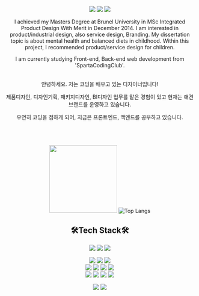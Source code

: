 <div align=center>
  <p>
  <a href="https://augustj.tistory.com/" target="_blank"><img src="https://img.shields.io/badge/Blog-DD0B78?style=flat-square&logo=GitHub%20Sponsors&logoColor=white"/></a>
  <a href="mailto:yjjung1017@gmail.com" target="_blank"><img src="https://img.shields.io/badge/yjjung1017@gmail.com-EA4335?style=flat-square&logo=Gmail&logoColor=white"/></a>
  <a href="https://www.linkedin.com/in/eugene88/?locale=en_US" target="_blank"><img src="https://img.shields.io/badge/eugene88-0A66C2?style=flat-square&logo=Linkedin&logoColor=white"/></a>
  
</p>
<p>
  I achieved my Masters Degree at Brunel University in MSc Integrated Product Design With Merit in December 2014. 
  I am interested in product/industrial design, also service design, Branding. 
  My dissertation topic is about mental health and balanced diets in childhood. 
  Within this project, I recommended product/service design for children.
  
  I am currently studying Front-end, Back-end web development from 'SpartaCodingClub'.
  <br/><br/>
  
  안녕하세요. 저는 코딩을 배우고 있는 디자이너입니다!
  
  제품디자인, 디자인기획, 패키지디자인, BI디자인 업무를 맡은 경험이 있고 현재는 애견 브랜드를 운영하고 있습니다.
  
  우연히 코딩을 접하게 되어, 지금은 프론트엔드, 백엔드를 공부하고 있습니다. 
  <br/><br/><br/><br/></p>

   <img height="180em" src="https://github-readme-stats.vercel.app/api?username=Augustj88&show_icons=true&hide_border=true&&count_private=true&include_all_commits=true" />   ![Top Langs](https://github-readme-stats.vercel.app/api/top-langs/?username=Augustj88&layout=compact&hide_border=true&theme=white)
  
 


  
  

## 🛠Tech Stack🛠
  
<p>
  <img src="https://img.shields.io/badge/-Adobe%20Photoshop-blue">
  <img src="https://img.shields.io/badge/-Adobe%20Illustrator-orange">
  <img src="https://img.shields.io/badge/-Rhinoceros%203D-lightgrey">
</p>

 <p>
  
  <img src="https://img.shields.io/badge/java-007396?style=for-the-badge&logo=java&logoColor=white"> 
  <img src="https://img.shields.io/badge/c++-00599C?style=for-the-badge&logo=c%2B%2B&logoColor=white">
  <img src="https://img.shields.io/badge/python-3776AB?style=for-the-badge&logo=python&logoColor=white"> 
  <br>  
    <img src="https://img.shields.io/badge/html5-E34F26?style=for-the-badge&logo=html5&logoColor=white"> 
  <img src="https://img.shields.io/badge/css-1572B6?style=for-the-badge&logo=css3&logoColor=white"> 
  <img src="https://img.shields.io/badge/javascript-F7DF1E?style=for-the-badge&logo=javascript&logoColor=black"> 
  <img src="https://img.shields.io/badge/jquery-0769AD?style=for-the-badge&logo=jquery&logoColor=white">
  <br>
     <img src="https://img.shields.io/badge/mongoDB-47A248?style=for-the-badge&logo=MongoDB&logoColor=white">
    <img src="https://img.shields.io/badge/django-092E20?style=for-the-badge&logo=django&logoColor=white">
  <img src="https://img.shields.io/badge/flask-000000?style=for-the-badge&logo=flask&logoColor=white">
      <img src="https://img.shields.io/badge/bootstrap-7952B3?style=for-the-badge&logo=bootstrap&logoColor=white">
  <br>
</p>

<p>
  <img src="https://img.shields.io/badge/github-181717?style=for-the-badge&logo=github&logoColor=white">
  <img src="https://img.shields.io/badge/git-F05032?style=for-the-badge&logo=git&logoColor=white">
</p>
</div>
</div>
